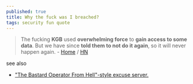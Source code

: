 ```yaml
---
published: true
title: Why the fuck was I breached?
tags: security fun quote
---
```

> The fucking **KGB** used **overwhelming force** to **gain access to some data**. But we have since **told them to not do it again**, so it will never happen again. - [Home](http://whythefuckwasibreached.com/) / [HN](https://news.ycombinator.com/item?id=21470380)

see also
- ["The Bastard Operator From Hell"-style excuse server.](http://pages.cs.wisc.edu/~ballard/bofh/bofhserver.pl)